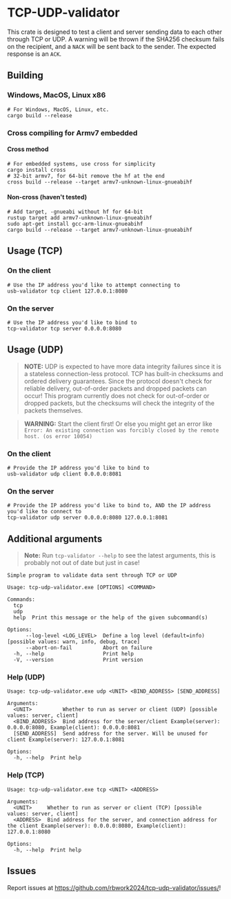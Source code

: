 # TCP-UDP-validator

This crate is designed to test a client and server sending data to each other through TCP or UDP. A warning will be thrown if the SHA256 checksum fails on the recipient, and a `NACK` will be sent back to the sender. The expected response is an `ACK`.

## Building

### Windows, MacOS, Linux x86

```shell
# For Windows, MacOS, Linux, etc.
cargo build --release
```

### Cross compiling for Armv7 embedded

#### Cross method

```shell
# For embedded systems, use cross for simplicity
cargo install cross
# 32-bit armv7, for 64-bit remove the hf at the end
cross build --release --target armv7-unknown-linux-gnueabihf
```

#### Non-cross (haven't tested)

```shell
# Add target, -gnueabi without hf for 64-bit
rustup target add armv7-unknown-linux-gnueabihf
sudo apt-get install gcc-arm-linux-gnueabihf
cargo build --release --target armv7-unknown-linux-gnueabihf
```

## Usage (TCP)

### On the client

```shell
# Use the IP address you'd like to attempt connecting to
usb-validator tcp client 127.0.0.1:8080
```

### On the server
```shell
# Use the IP address you'd like to bind to
tcp-validator tcp server 0.0.0.0:8080
```

## Usage (UDP)

> **NOTE:** UDP is expected to have more data integrity failures since it is a stateless connection-less protocol. TCP has built-in checksums and ordered delivery guarantees. Since the protocol doesn't check for reliable delivery, out-of-order packets and dropped packets can occur! This program currently does not check for out-of-order or dropped packets, but the checksums will check the integrity of the packets themselves.

> **WARNING:** Start the client first! Or else you might get an error like `Error: An existing connection was forcibly closed by the remote host. (os error 10054)`

### On the client

```shell
# Provide the IP address you'd like to bind to
usb-validator udp client 0.0.0.0:8081
```

### On the server
```shell
# Provide the IP address you'd like to bind to, AND the IP address you'd like to connect to
tcp-validator udp server 0.0.0.0:8080 127.0.0.1:8081
```

## Additional arguments

> **Note:** Run `tcp-validator --help` to see the latest arguments, this is probably not out of date but just in case!

```
Simple program to validate data sent through TCP or UDP

Usage: tcp-udp-validator.exe [OPTIONS] <COMMAND>

Commands:
  tcp
  udp
  help  Print this message or the help of the given subcommand(s)

Options:
      --log-level <LOG_LEVEL>  Define a log level (default=info) [possible values: warn, info, debug, trace]
      --abort-on-fail          Abort on failure
  -h, --help                   Print help
  -V, --version                Print version
```

### Help (UDP)

```
Usage: tcp-udp-validator.exe udp <UNIT> <BIND_ADDRESS> [SEND_ADDRESS]

Arguments:
  <UNIT>          Whether to run as server or client (UDP) [possible values: server, client]
  <BIND_ADDRESS>  Bind address for the server/client Example(server): 0.0.0.0:8080, Example(client): 0.0.0.0:8081     
  [SEND_ADDRESS]  Send address for the server. Will be unused for client Example(server): 127.0.0.1:8081

Options:
  -h, --help  Print help
```

### Help (TCP)

```
Usage: tcp-udp-validator.exe tcp <UNIT> <ADDRESS>

Arguments:
  <UNIT>     Whether to run as server or client (TCP) [possible values: server, client]
  <ADDRESS>  Bind address for the server, and connection address for the client Example(server): 0.0.0.0:8080, Example(client): 127.0.0.1:8080

Options:
  -h, --help  Print help
```

## Issues

Report issues at <https://github.com/rbwork2024/tcp-udp-validator/issues/>!